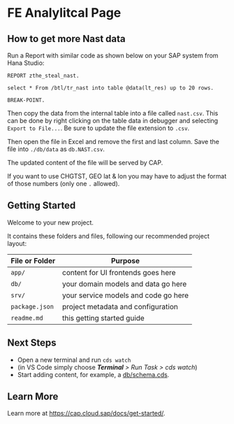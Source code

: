 # FE Analylitcal Page

## How to get more Nast data

Run a Report with similar code as shown below on your SAP system from Hana Studio:

```ABAP
REPORT zthe_steal_nast.

select * From /btl/tr_nast into table @data(lt_res) up to 20 rows.

BREAK-POINT.
```

Then copy the data from the internal table into a file called `nast.csv`. This can be done by right clicking on the table data in debugger and selecting `Export to File...`. Be sure to update the file extension to `.csv`.

Then open the file in Excel and remove the first and last column.
Save the file into `./db/data` as `db.NAST.csv`.

The updated content of the file will be served by CAP.

If you want to use CHGTST, GEO lat & lon you may have to adjust the format of those numbers (only one `.` allowed).

## Getting Started

Welcome to your new project.

It contains these folders and files, following our recommended project layout:

File or Folder | Purpose
---------|----------
`app/` | content for UI frontends goes here
`db/` | your domain models and data go here
`srv/` | your service models and code go here
`package.json` | project metadata and configuration
`readme.md` | this getting started guide


## Next Steps

- Open a new terminal and run `cds watch` 
- (in VS Code simply choose _**Terminal** > Run Task > cds watch_)
- Start adding content, for example, a [db/schema.cds](db/schema.cds).


## Learn More

Learn more at https://cap.cloud.sap/docs/get-started/.
